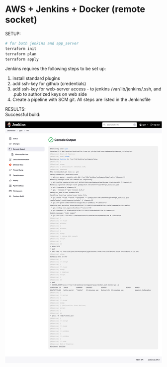# AWS + Jenkins + Docker (remote socket)

SETUP:
```bash
# for both jenkins and app_server
terraform init
terraform plan
terraform apply 
```

Jenkins requires the following steps to be set up:
1. install standard plugins
4. add ssh-key for github (credentials)
5. add ssh-key for web-server access - to jenkins /var/lib/jenkins/.ssh, and .pub to authorized keys on web side
6. Create a pipeline with SCM git. All steps are listed in the Jenkinsfile

RESULTS:  
Successful build:  

![](images/console.png)

